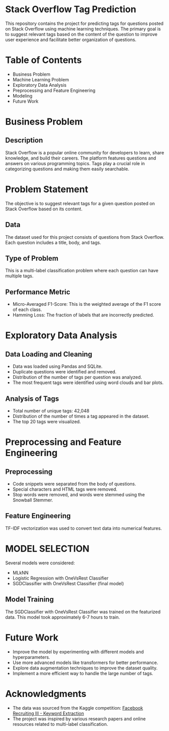 # Stack Overflow Tag Prediction
This repository contains the project for predicting tags for questions posted on Stack Overflow using machine learning techniques. The primary goal is to suggest relevant tags based on the content of the question to improve user experience and facilitate better organization of questions.

# Table of Contents 
- Business Problem
- Machine Learning Problem
- Exploratory Data Analysis
- Preprocessing and Feature Engineering
- Modeling
- Future Work

# Business Problem

## Description 

Stack Overflow is a popular online community for developers to learn, share knowledge, and build their careers. The platform features questions and answers on various programming topics. Tags play a crucial role in categorizing questions and making them easily searchable.

# Problem Statement

The objective is to suggest relevant tags for a given question posted on Stack Overflow based on its content.

## Data

The dataset used for this project consists of questions from Stack Overflow. Each question includes a title, body, and tags.

## Type of Problem 

This is a multi-label classification problem where each question can have multiple tags.

## Performance Metric

- Micro-Averaged F1-Score: This is the weighted average of the F1 score of each class.
- Hamming Loss: The fraction of labels that are incorrectly predicted.

# Exploratory Data Analysis

## Data Loading and Cleaning 

- Data was loaded using Pandas and SQLite.
- Duplicate questions were identified and removed.
- Distribution of the number of tags per question was analyzed.
- The most frequent tags were identified using word clouds and bar plots.

## Analysis of Tags

- Total number of unique tags: 42,048
- Distribution of the number of times a tag appeared in the dataset.
- The top 20 tags were visualized.

# Preprocessing and Feature Engineering

## Preprocessing

- Code snippets were separated from the body of questions.
- Special characters and HTML tags were removed.
- Stop words were removed, and words were stemmed using the Snowball Stemmer.

## Feature Engineering

TF-IDF vectorization was used to convert text data into numerical features.

# MODEL SELECTION

Several models were considered:

- MLkNN
- Logistic Regression with OneVsRest Classifier
- SGDClassifier with OneVsRest Classifier (final model)

## Model Training
The SGDClassifier with OneVsRest Classifier was trained on the featurized data. This model took approximately 6-7 hours to train.

# Future Work

- Improve the model by experimenting with different models and hyperparameters.
- Use more advanced models like transformers for better performance.
- Explore data augmentation techniques to improve the dataset quality.
- Implement a more efficient way to handle the large number of tags.

# Acknowledgments

- The data was sourced from the Kaggle competition: [Facebook Recruiting III - Keyword Extraction](https://www.kaggle.com/c/facebook-recruiting-iii-keyword-extraction/data)
- The project was inspired by various research papers and online resources related to multi-label classification.







